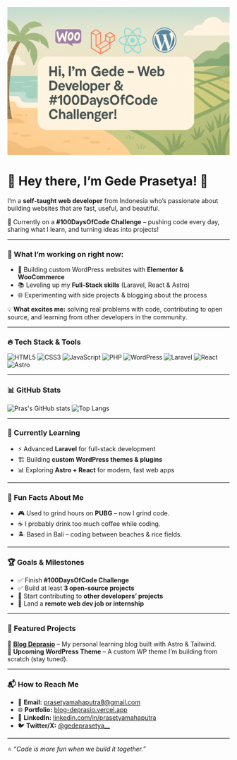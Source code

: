 ![Banner](./banner-github.png)

# 🌟 Hey there, I’m Gede Prasetya! 👋  

I’m a **self-taught web developer** from Indonesia who’s passionate about building websites that are fast, useful, and beautiful.  

🚀 Currently on a **#100DaysOfCode Challenge** – pushing code every day, sharing what I learn, and turning ideas into projects!  

---

### 🌱 What I’m working on right now:
- 🔧 Building custom WordPress websites with **Elementor & WooCommerce**
- 📚 Leveling up my **Full-Stack skills** (Laravel, React & Astro)
- 🌐 Experimenting with side projects & blogging about the process  

💡 **What excites me:** solving real problems with code, contributing to open source, and learning from other developers in the community.  

---

### 🔥 Tech Stack & Tools
![HTML5](https://img.shields.io/badge/-HTML5-E34F26?style=flat&logo=html5&logoColor=white)
![CSS3](https://img.shields.io/badge/-CSS3-1572B6?style=flat&logo=css3)
![JavaScript](https://img.shields.io/badge/-JavaScript-F7DF1E?style=flat&logo=javascript&logoColor=black)
![PHP](https://img.shields.io/badge/-PHP-777BB4?style=flat&logo=php&logoColor=white)
![WordPress](https://img.shields.io/badge/-WordPress-21759B?style=flat&logo=wordpress)
![Laravel](https://img.shields.io/badge/-Laravel-FF2D20?style=flat&logo=laravel&logoColor=white)
![React](https://img.shields.io/badge/-React-61DAFB?style=flat&logo=react&logoColor=black)
![Astro](https://img.shields.io/badge/-Astro-FF5D01?style=flat&logo=astro&logoColor=white)

---

### 📊 GitHub Stats
![Pras's GitHub stats](https://github-readme-stats.vercel.app/api?username=gedeprasetya&show_icons=true&theme=tokyonight)
![Top Langs](https://github-readme-stats.vercel.app/api/top-langs/?username=gedeprasetya&layout=compact&theme=tokyonight)

---

### 📖 Currently Learning
- ⚡ Advanced **Laravel** for full-stack development
- 🏗 Building **custom WordPress themes & plugins**
- 📊 Exploring **Astro + React** for modern, fast web apps

---

### 🌟 Fun Facts About Me
- 🎮 Used to grind hours on **PUBG** – now I grind code.  
- ☕ I probably drink too much coffee while coding.  
- 🏝 Based in Bali – coding between beaches & rice fields.

---

### 🏆 Goals & Milestones
- ✅ Finish **#100DaysOfCode Challenge**
- ✅ Build at least **3 open-source projects**
- 🚀 Start contributing to **other developers’ projects**
- 🎯 Land a **remote web dev job or internship**

---

### 📌 Featured Projects
📂 [**Blog Deprasio**](https://blog-deprasio.vercel.app) – My personal learning blog built with Astro & Tailwind.  
📂 **Upcoming WordPress Theme** – A custom WP theme I’m building from scratch (stay tuned).

---

### 📬 How to Reach Me
- 📧 **Email:** prasetyamahaputra8@gmail.com  
- 🌐 **Portfolio:** [blog-deprasio.vercel.app](https://blog-deprasio.vercel.app)  
- 🔗 **LinkedIn:** [linkedin.com/in/prasetyamahaputra](https://www.linkedin.com/in/prasetyamahaputra/) 
- 🐦 **Twitter/X:** [@gedeprasetya__](https://x.com/gedeprasetya__)

---

⭐️ _“Code is more fun when we build it together.”_
